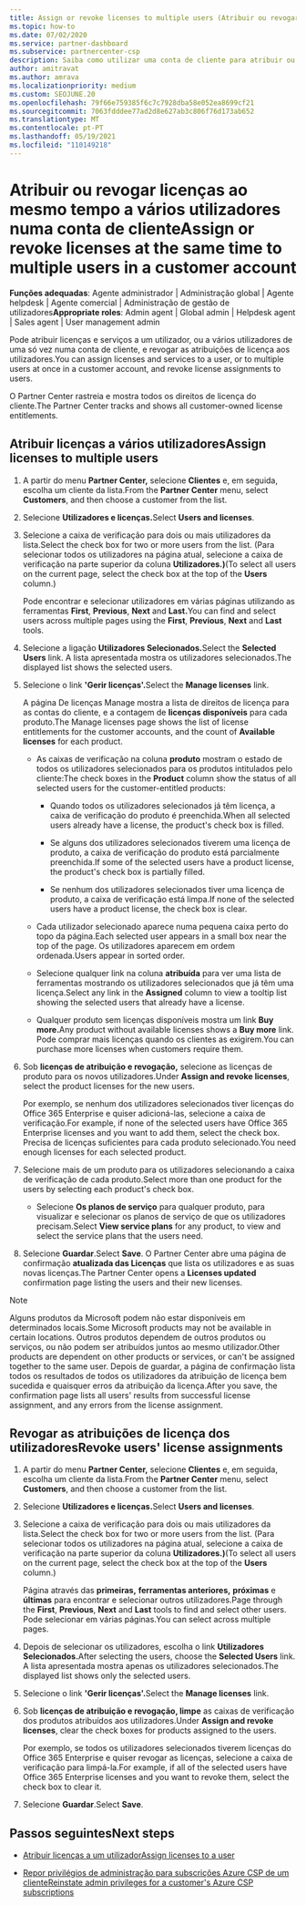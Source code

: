 ```yaml
---
title: Assign or revoke licenses to multiple users (Atribuir ou revogar licenças para vários utilizadores)
ms.topic: how-to
ms.date: 07/02/2020
ms.service: partner-dashboard
ms.subservice: partnercenter-csp
description: Saiba como utilizar uma conta de cliente para atribuir ou revogar licenças e serviços a um utilizador ou a vários utilizadores ao mesmo tempo.
author: amitravat
ms.author: amrava
ms.localizationpriority: medium
ms.custom: SEOJUNE.20
ms.openlocfilehash: 79f66e759385f6c7c7928dba58e052ea8699cf21
ms.sourcegitcommit: 7063fdddee77ad2d8e627ab3c806f76d173ab652
ms.translationtype: MT
ms.contentlocale: pt-PT
ms.lasthandoff: 05/19/2021
ms.locfileid: "110149218"
---
```

# <a name="assign-or-revoke-licenses-at-the-same-time-to-multiple-users-in-a-customer-account"></a><span data-ttu-id="43aee-103">Atribuir ou revogar licenças ao mesmo tempo a vários utilizadores numa conta de cliente</span><span class="sxs-lookup"><span data-stu-id="43aee-103">Assign or revoke licenses at the same time to multiple users in a customer account</span></span>

<span data-ttu-id="43aee-104">**Funções adequadas**: Agente administrador | Administração global | Agente helpdesk | Agente comercial | Administração de gestão de utilizadores</span><span class="sxs-lookup"><span data-stu-id="43aee-104">**Appropriate roles**: Admin agent | Global admin | Helpdesk agent | Sales agent | User management admin</span></span>

<span data-ttu-id="43aee-105">Pode atribuir licenças e serviços a um utilizador, ou a vários utilizadores de uma só vez numa conta de cliente, e revogar as atribuições de licença aos utilizadores.</span><span class="sxs-lookup"><span data-stu-id="43aee-105">You can assign licenses and services to a user, or to multiple users at once in a customer account, and revoke license assignments to users.</span></span>

<span data-ttu-id="43aee-106">O Partner Center rastreia e mostra todos os direitos de licença do cliente.</span><span class="sxs-lookup"><span data-stu-id="43aee-106">The Partner Center tracks and shows all customer-owned license entitlements.</span></span>

## <a name="assign-licenses-to-multiple-users"></a><span data-ttu-id="43aee-107">Atribuir licenças a vários utilizadores</span><span class="sxs-lookup"><span data-stu-id="43aee-107">Assign licenses to multiple users</span></span>

1. <span data-ttu-id="43aee-108">A partir do menu **Partner Center,** selecione **Clientes** e, em seguida, escolha um cliente da lista.</span><span class="sxs-lookup"><span data-stu-id="43aee-108">From the **Partner Center** menu, select **Customers**, and then choose a customer from the list.</span></span>

2. <span data-ttu-id="43aee-109">Selecione **Utilizadores e licenças.**</span><span class="sxs-lookup"><span data-stu-id="43aee-109">Select **Users and licenses**.</span></span>

3. <span data-ttu-id="43aee-110">Selecione a caixa de verificação para dois ou mais utilizadores da lista.</span><span class="sxs-lookup"><span data-stu-id="43aee-110">Select the check box for two or more users from the list.</span></span> <span data-ttu-id="43aee-111">(Para selecionar todos os utilizadores na página atual, selecione a caixa de verificação na parte superior da coluna **Utilizadores.)**</span><span class="sxs-lookup"><span data-stu-id="43aee-111">(To select all users on the current page, select the check box at the top of the **Users** column.)</span></span>

    <span data-ttu-id="43aee-112">Pode encontrar e selecionar utilizadores em várias páginas utilizando as ferramentas **First**, **Previous**, **Next** and **Last.**</span><span class="sxs-lookup"><span data-stu-id="43aee-112">You can find and select users across multiple pages using the **First**, **Previous**, **Next** and **Last** tools.</span></span>

4. <span data-ttu-id="43aee-113">Selecione a ligação **Utilizadores Selecionados.**</span><span class="sxs-lookup"><span data-stu-id="43aee-113">Select the **Selected Users** link.</span></span> <span data-ttu-id="43aee-114">A lista apresentada mostra os utilizadores selecionados.</span><span class="sxs-lookup"><span data-stu-id="43aee-114">The displayed list shows the selected users.</span></span>

5. <span data-ttu-id="43aee-115">Selecione o link **'Gerir licenças'.**</span><span class="sxs-lookup"><span data-stu-id="43aee-115">Select the **Manage licenses** link.</span></span>

    <span data-ttu-id="43aee-116">A página De licenças Manage mostra a lista de direitos de licença para as contas do cliente, e a contagem de **licenças disponíveis** para cada produto.</span><span class="sxs-lookup"><span data-stu-id="43aee-116">The Manage licenses page shows the list of license entitlements for the customer accounts, and the count of **Available licenses** for each product.</span></span>

    - <span data-ttu-id="43aee-117">As caixas de verificação na coluna **produto** mostram o estado de todos os utilizadores selecionados para os produtos intitulados pelo cliente:</span><span class="sxs-lookup"><span data-stu-id="43aee-117">The check boxes in the **Product** column show the status of all selected users for the customer-entitled products:</span></span>

       - <span data-ttu-id="43aee-118">Quando todos os utilizadores selecionados já têm licença, a caixa de verificação do produto é preenchida.</span><span class="sxs-lookup"><span data-stu-id="43aee-118">When all selected users already have a license, the product's check box is filled.</span></span>

       - <span data-ttu-id="43aee-119">Se alguns dos utilizadores selecionados tiverem uma licença de produto, a caixa de verificação do produto está parcialmente preenchida.</span><span class="sxs-lookup"><span data-stu-id="43aee-119">If some of the selected users have a product license, the product's check box is partially filled.</span></span>

       - <span data-ttu-id="43aee-120">Se nenhum dos utilizadores selecionados tiver uma licença de produto, a caixa de verificação está limpa.</span><span class="sxs-lookup"><span data-stu-id="43aee-120">If none of the selected users have a product license, the check box is clear.</span></span>

    - <span data-ttu-id="43aee-121">Cada utilizador selecionado aparece numa pequena caixa perto do topo da página.</span><span class="sxs-lookup"><span data-stu-id="43aee-121">Each selected user appears in a small box near the top of the page.</span></span> <span data-ttu-id="43aee-122">Os utilizadores aparecem em ordem ordenada.</span><span class="sxs-lookup"><span data-stu-id="43aee-122">Users appear in sorted order.</span></span>

    - <span data-ttu-id="43aee-123">Selecione qualquer link na coluna **atribuída** para ver uma lista de ferramentas mostrando os utilizadores selecionados que já têm uma licença.</span><span class="sxs-lookup"><span data-stu-id="43aee-123">Select any link in the **Assigned** column to view a tooltip list showing the selected users that already have a license.</span></span>

    - <span data-ttu-id="43aee-124">Qualquer produto sem licenças disponíveis mostra um link **Buy more.**</span><span class="sxs-lookup"><span data-stu-id="43aee-124">Any product without available licenses shows a **Buy more** link.</span></span> <span data-ttu-id="43aee-125">Pode comprar mais licenças quando os clientes as exigirem.</span><span class="sxs-lookup"><span data-stu-id="43aee-125">You can purchase more licenses when customers require them.</span></span>

6. <span data-ttu-id="43aee-126">Sob **licenças de atribuição e revogação,** selecione as licenças de produto para os novos utilizadores.</span><span class="sxs-lookup"><span data-stu-id="43aee-126">Under **Assign and revoke licenses**, select the product licenses for the new users.</span></span> 

   <span data-ttu-id="43aee-127">Por exemplo, se nenhum dos utilizadores selecionados tiver licenças do Office 365 Enterprise e quiser adicioná-las, selecione a caixa de verificação.</span><span class="sxs-lookup"><span data-stu-id="43aee-127">For example, if none of the selected users have Office 365 Enterprise licenses and you want to add them, select the check box.</span></span> <span data-ttu-id="43aee-128">Precisa de licenças suficientes para cada produto selecionado.</span><span class="sxs-lookup"><span data-stu-id="43aee-128">You need enough licenses for each selected product.</span></span>

7. <span data-ttu-id="43aee-129">Selecione mais de um produto para os utilizadores selecionando a caixa de verificação de cada produto.</span><span class="sxs-lookup"><span data-stu-id="43aee-129">Select more than one product for the users by selecting each product's check box.</span></span>
    -   <span data-ttu-id="43aee-130">Selecione **Os planos de serviço** para qualquer produto, para visualizar e selecionar os planos de serviço de que os utilizadores precisam.</span><span class="sxs-lookup"><span data-stu-id="43aee-130">Select **View service plans** for any product, to view and select the service plans that the users need.</span></span>

8. <span data-ttu-id="43aee-131">Selecione **Guardar**.</span><span class="sxs-lookup"><span data-stu-id="43aee-131">Select **Save**.</span></span> <span data-ttu-id="43aee-132">O Partner Center abre uma página de confirmação **atualizada das Licenças** que lista os utilizadores e as suas novas licenças.</span><span class="sxs-lookup"><span data-stu-id="43aee-132">The Partner Center opens a **Licenses updated** confirmation page listing the users and their new licenses.</span></span>

>[!NOTE]
><span data-ttu-id="43aee-133">Alguns produtos da Microsoft podem não estar disponíveis em determinados locais.</span><span class="sxs-lookup"><span data-stu-id="43aee-133">Some Microsoft products may not be available in certain locations.</span></span> <span data-ttu-id="43aee-134">Outros produtos dependem de outros produtos ou serviços, ou não podem ser atribuídos juntos ao mesmo utilizador.</span><span class="sxs-lookup"><span data-stu-id="43aee-134">Other products are dependent on other products or services, or can't be assigned together to the same user.</span></span> <span data-ttu-id="43aee-135">Depois de guardar, a página de confirmação lista todos os resultados de todos os utilizadores da atribuição de licença bem sucedida e quaisquer erros da atribuição da licença.</span><span class="sxs-lookup"><span data-stu-id="43aee-135">After you save, the confirmation page lists all users' results from successful license assignment, and any errors from the license assignment.</span></span>

## <a name="revoke-users-license-assignments"></a><span data-ttu-id="43aee-136">Revogar as atribuições de licença dos utilizadores</span><span class="sxs-lookup"><span data-stu-id="43aee-136">Revoke users' license assignments</span></span>

1. <span data-ttu-id="43aee-137">A partir do menu **Partner Center,** selecione **Clientes** e, em seguida, escolha um cliente da lista.</span><span class="sxs-lookup"><span data-stu-id="43aee-137">From the **Partner Center** menu, select **Customers**, and then choose a customer from the list.</span></span>

2. <span data-ttu-id="43aee-138">Selecione **Utilizadores e licenças.**</span><span class="sxs-lookup"><span data-stu-id="43aee-138">Select **Users and licenses**.</span></span>

3. <span data-ttu-id="43aee-139">Selecione a caixa de verificação para dois ou mais utilizadores da lista.</span><span class="sxs-lookup"><span data-stu-id="43aee-139">Select the check box for two or more users from the list.</span></span> <span data-ttu-id="43aee-140">(Para selecionar todos os utilizadores na página atual, selecione a caixa de verificação na parte superior da coluna **Utilizadores.)**</span><span class="sxs-lookup"><span data-stu-id="43aee-140">(To select all users on the current page, select the check box at the top of the **Users** column.)</span></span>

    <span data-ttu-id="43aee-141">Página através das **primeiras,** **ferramentas anteriores,** **próximas** e **últimas** para encontrar e selecionar outros utilizadores.</span><span class="sxs-lookup"><span data-stu-id="43aee-141">Page through the **First**, **Previous**, **Next** and **Last** tools to find and select other users.</span></span> <span data-ttu-id="43aee-142">Pode selecionar em várias páginas.</span><span class="sxs-lookup"><span data-stu-id="43aee-142">You can select across multiple pages.</span></span>

4. <span data-ttu-id="43aee-143">Depois de selecionar os utilizadores, escolha o link **Utilizadores Selecionados.**</span><span class="sxs-lookup"><span data-stu-id="43aee-143">After selecting the users, choose the **Selected Users** link.</span></span> <span data-ttu-id="43aee-144">A lista apresentada mostra apenas os utilizadores selecionados.</span><span class="sxs-lookup"><span data-stu-id="43aee-144">The displayed list shows only the selected users.</span></span>

5. <span data-ttu-id="43aee-145">Selecione o link **'Gerir licenças'.**</span><span class="sxs-lookup"><span data-stu-id="43aee-145">Select the **Manage licenses** link.</span></span>

6. <span data-ttu-id="43aee-146">Sob **licenças de atribuição e revogação, limpe** as caixas de verificação dos produtos atribuídos aos utilizadores.</span><span class="sxs-lookup"><span data-stu-id="43aee-146">Under **Assign and revoke licenses**, clear the check boxes for products assigned to the users.</span></span>

   <span data-ttu-id="43aee-147">Por exemplo, se todos os utilizadores selecionados tiverem licenças do Office 365 Enterprise e quiser revogar as licenças, selecione a caixa de verificação para limpá-la.</span><span class="sxs-lookup"><span data-stu-id="43aee-147">For example, if all of the selected users have Office 365 Enterprise licenses and you want to revoke them, select the check box to clear it.</span></span>

7. <span data-ttu-id="43aee-148">Selecione **Guardar**.</span><span class="sxs-lookup"><span data-stu-id="43aee-148">Select **Save**.</span></span>

## <a name="next-steps"></a><span data-ttu-id="43aee-149">Passos seguintes</span><span class="sxs-lookup"><span data-stu-id="43aee-149">Next steps</span></span>

- [<span data-ttu-id="43aee-150">Atribuir licenças a um utilizador</span><span class="sxs-lookup"><span data-stu-id="43aee-150">Assign licenses to a user</span></span>](assign-licenses-to-users.md)

- [<span data-ttu-id="43aee-151">Repor privilégios de administração para subscrições Azure CSP de um cliente</span><span class="sxs-lookup"><span data-stu-id="43aee-151">Reinstate admin privileges for a customer's Azure CSP subscriptions</span></span>](revoke-reinstate-csp.md)